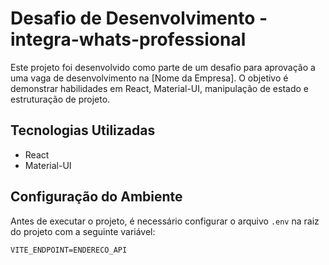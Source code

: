 # Desafio de Desenvolvimento - integra-whats-professional

Este projeto foi desenvolvido como parte de um desafio para aprovação a uma vaga de desenvolvimento na [Nome da Empresa]. O objetivo é demonstrar habilidades em React, Material-UI, manipulação de estado e estruturação de projeto.

## Tecnologias Utilizadas

- React
- Material-UI

## Configuração do Ambiente

Antes de executar o projeto, é necessário configurar o arquivo `.env` na raiz do projeto com a seguinte variável:

```dotenv
VITE_ENDPOINT=ENDERECO_API